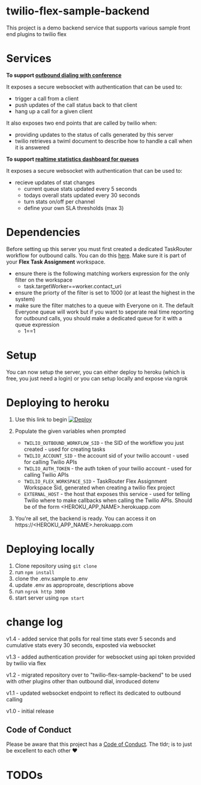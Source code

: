 # twilio-flex-sample-backend

This project is a demo backend service that supports various sample front end plugins to twilio flex

# Services

**To support [outbound dialing with conference](https://github.com/jhunter-twilio/plugin-flex-outbound-dialpad)**

It exposes a secure websocket with authentication that can be used to:

- trigger a call from a client
- push updates of the call status back to that client
- hang up a call for a given client

It also exposes two end points that are called by twilio when:

- providing updates to the status of calls generated by this server
- twilio retrieves a twiml document to describe how to handle a call when it is answered

**To support [realtime statistics dashboard for queues](https://github.com/jhunter-twilio/plugin-flex-realtime-stats-dashboard)**

It exposes a secure websocket with authentication that can be used to:

- recieve updates of stat changes
  - current queue stats updated every 5 seconds
  - todays overall stats updated every 30 seconds
  - turn stats on/off per channel
  - define your own SLA thresholds (max 3)

# Dependencies

Before setting up this server you must first created a dedicated TaskRouter workflow for outbound calls. You can do this [here](https://www.twilio.com/console/taskrouter/dashboard). Make sure it is part of your **Flex Task Assignment** workspace.

- ensure there is the following matching workers expression for the only filter on the workspace
  - task.targetWorker==worker.contact_uri
- ensure the priorty of the filter is set to 1000 (or at least the highest in the system)
- make sure the filter matches to a queue with Everyone on it. The default Everyone queue will work but if you want to seperate real time reporting for outbound calls, you should make a dedicated queue for it with a queue expression
  - 1==1

# Setup

You can now setup the server, you can either deploy to heroku (which is free, you just need a login) or you can setup locally and expose via ngrok

# Deploying to heroku

1. Use this link to begin [![Deploy](https://www.herokucdn.com/deploy/button.svg)](https://heroku.com/deploy?template=https://github.com/jhunter-twilio/twilio-flex-sample-backend/tree/master)

2. Populate the given variables when prompted

   - `TWILIO_OUTBOUND_WORKFLOW_SID` - the SID of the workflow you just created - used for creating tasks
   - `TWILIO_ACCOUNT_SID` - the account sid of your twilio account - used for calling Twilio APIs
   - `TWILIO_AUTH_TOKEN` - the auth token of your twilio account - used for calling Twilio APIs
   - `TWILIO_FLEX_WORKSPACE_SID` - TaskRouter Flex Assignment Workspace Sid, generated when creating a twilio flex project
   - `EXTERNAL_HOST` - the host that exposes this service - used for telling Twilio where to make callbacks when calling the Twilio APIs. Should be of the form <HEROKU_APP_NAME>.herokuapp.com

3. You're all set, the backend is ready. You can access it on https://<HEROKU_APP_NAME>.herokuapp.com

# Deploying locally

1. Clone repository using `git clone`
2. run `npm install`
3. clone the .env.sample to .env
4. update .env as approproate, descriptions above
5. run `ngrok http 3000`
6. start server using `npm start`

# change log

v1.4 - added service that polls for real time stats ever 5 seconds and cumulative stats every 30 seconds, exposted via websocket

v1.3 - added authentication provider for websocket using api token provided by twilio via flex

v1.2 - migrated repository over to "twilio-flex-sample-backend" to be used with other plugins other than outbound dial, inroduced dotenv

v1.1 - updated websocket endpoint to reflect its dedicated to outbound calling

v1.0 - initial release

## Code of Conduct

Please be aware that this project has a [Code of Conduct](https://github.com/twilio-labs/.github/blob/master/CODE_OF_CONDUCT.md). The tldr; is to just be excellent to each other ❤️

# TODOs
